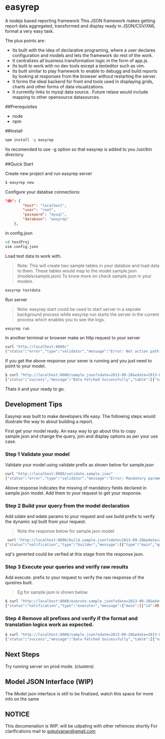 easyrep
========

A nodejs based reporting framework
This JSON framework makes getting report data aggregated, transformed and display ready in JSON/CSV/XML format a very easy task.

The plus points are:
 - Its built with the idea of declarative programing, where a user declares configuration and models and lets the framework do rest of the work.
 - It centralizes all business transformation logic in the form of app.js.
 - Its built to work with no dev tools except a texteditor such as vim.
 - Its built similar to play framework to enable to debugg and build reports by looking at responses from the browser without restarting the server.
 - It forms the ideal backend for front end tools used in displaying grids, charts and other forms of data visualizations.
 - It currently links to mysql data source.. Future relase would include mapping to other opensource datasources. 

##Prerequisites
 - node 
 - npm
 

##Install
```bash
npm install -g easyrep
````
Its recomended to use -g option so that easyrep is added to you /usr/bin directory.


##Quick Start

Create new project and run easyrep server
```bash
$ easyrep new
````

Configure your databse connections:
```json
"db": {
        "host": "localhost",
        "user": "root",
        "password": "mysql",
        "database": "easyrep"
    },
```
in config.json
```bash
cd testProj
vim config.json
```

Load test data to work with.
> Note: This will create two sample tables in your databse and load data to them.
      These tables would map to the  model sample.json (models/sample.json)
      To know more on check sample.json in your models.

```bash
easyrep testdata
```

Run server 
> Note:  easyrep start could be used to start server in a seprate background process while easyrep run starts the server in the current process which enables you to see the logs.

```bash
easyrep run
```

In another terminal or browser make an http request to your server
```bash
curl "http://localhost:8080/"
{"status":"error","type":"validator","message":"Error: Not action path specified"}
```

If you get the above response your sever is running and you just need to point to your model.


```bash
$ curl "http://localhost:8080/sample.json?sdate=2013-09-28&edate=2013-09-28"
{"status":"success","message":"Data Fetched Successfully","table":[{"name":"BOND","email":"007@gmail.com","actio.....
```

Thats it and your ready to go.


## Development Tips

Easyrep was built to make developers life easy.
The following steps would illustrate the way to about building a report.

First get your model ready.
An easy way to go about this to copy sample.json and change the query, join and display options as per your use case.

### Step 1 Validate your model
Validate your model using validate prefix as shown below for sample.json
```bash
curl "http://localhost:8080/validate.sample.json"
{"status":"error","type":"validator","message":"Error: Mandatory parameter sdate,edate missing from query string"}
```

Above response indicates the missing of mandatory fields declared in sample.json model. 
Add them to your request to get your response.

### Step 2 Build your query from the model declaration
Add sdate and edate params to your request and use build prefix to verify the dynamic sql built from your request.
> Note the response below for sample.json model

```bash
 curl "http://localhost:8080/build.sample.json?sdate=2013-09-28&edate=2013-09-28"
{"status":"notification","type":"builder","message":[{"type":"main","query":" select id as id, user_id as user_id, daydate  as daydate, action as action................
```
sql's generted could be verfied at this stage from the response json.

### Step 3 Execute your queries and verify raw results
Add execute. prefix to your request to verify the raw response of the qureires built.
> Eg for sample.json is shown below. 

```bash
$ curl "http://localhost:8080/execute.sample.json?sdate=2013-09-28&edate=2013-09-28"
{"status":"notification","type":"executor","message":{"main":[{"id":49,"user_id":1,"daydate":"2013-09-28T00:00:00.000Z","action":"Logged in"}.............
```

### Step 4 Remove all prefixes and verify if the format and translation logics work as expected.
```bash
$ curl "http://localhost:8080/sample.json?sdate=2013-09-28&edate=2013-09-28"
{"status":"success","message":"Data Fetched Successfully","table":[{"name":"BOND","email":"007@gmail.com","actio.....
```

## Next Steps
Try running server on prod mode. (clusters)


## Model JSON Interface (WIP)
The Model json interface is still to be finalized, watch this space for more info on the same


## NOTICE
This documenation is WIP. will be udpating with other refrences shortly
For clarifications mail to gokulvanan@gmail.com






